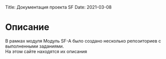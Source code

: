 Title: Документация проекта SF 
Date: 2021-03-08

# Описание

В рамках модуля Модуль SF-A было создано несколько репозиториев с выполненными заданиями.  
На этом сайте находятся их описания

